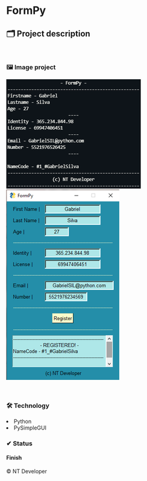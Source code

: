 # FormPy

## 🗂 Project description

<p>
	
</p>

<br>

### 🖼 Image project

![FormPy_v1](/Img/FormPy_v1.png)
![FormPy_v2](\Img\FormPy_v2.png)

<br>

### 🛠 Technology

<li> Python
<li> PySimpleGUI

<br>

### ✔ Status

<h4>Finish</h4>

<footer>&copy; NT Developer</footer>
